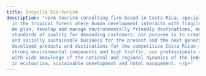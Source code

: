 ```yaml
---
title: Encyclia Eco-turism
description: "<p>A tourism consulting firm based in Costa Rica, specialized in projects
  in the tropical forest where human development interacts with fragile ecosystems.
  We plan, develop and manage environmentally friendly destinations, meeting international
  standards of quality for demanding customers; our purpose is to create economically
  and socially sustainable business for the present and the next generations. We have
  developed products and destinations for the competitive Costa Rican market, with
  strong environmental components and high traffic, our professionals are leaders
  with wide knowledge of the national and regional dynamics of the industry, formed
  in ecotourism, sustainable development and hotel management. </p>"
---
```


